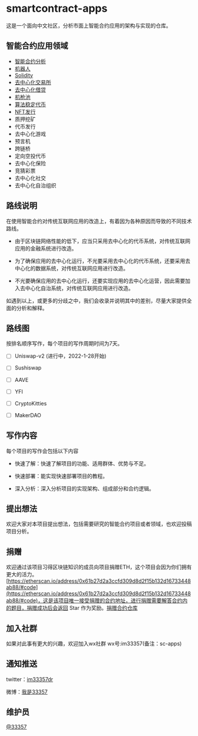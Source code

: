 # smartcontract-apps

这是一个面向中文社区，分析市面上智能合约应用的架构与实现的仓库。

## 智能合约应用领域

- [智能合约分析](./Event/README.md)
- [机器人](./Robot/README.md)
- [Solidity](./Solidity/README.md)
- [去中心化交易所](./DEX/README.md)
- [去中心化借贷](./Loan/README.md)
- [机枪池](./GunPool/README.md)
- [算法稳定代币](./StableCoin/README.md)
- [NFT发行](./NFT/README.md)
- 质押挖矿
- 代币发行
- 去中心化游戏
- 预言机
- 跨链桥
- 定向空投代币
- 去中心化保险
- 竞猜彩票
- 去中心化社交
- 去中心化自治组织

## 路线说明

在使用智能合约对传统互联网应用的改造上，有着因为各种原因而导致的不同技术路线。

- 由于区块链网络性能的低下，应当只采用去中心化的代币系统，对传统互联网应用的金融系统进行改造。

- 为了确保应用的去中心化运行，不光要采用去中心化的代币系统，还要采用去中心化的数据系统，对传统互联网应用进行改造。

- 不光要确保应用的去中心化运行，还要实现应用的去中心化运营，因此需要加入去中心化自治系统，对传统互联网应用进行改造。

如遇到以上，或更多的分歧之中，我们会收录并说明其中的差别，尽量大家提供全面的分析和解释。

## 路线图

按排名顺序写作，每个项目的写作周期时间为7天。

- [ ] Uniswap-v2  (进行中，2022-1-28开始)

- [ ] Sushiswap

- [ ] AAVE

- [ ] YFI

- [ ] CryptoKitties

- [ ] MakerDAO

## 写作内容

每个项目的写作会包括以下内容

- 快速了解：快速了解项目的功能、适用群体、优势与不足。

- 快速部署：能实现快速部署项目的教程。

- 深入分析：深入分析项目的实现架构、组成部分和合约逻辑。

## 提出想法

欢迎大家对本项目提出想法，包括需要研究的智能合约项目或者领域，也欢迎投稿项目分析。

## 捐赠

欢迎通过该项目习得区块链知识的成员向项目捐赠ETH，这个项目会因为你们拥有更大的活力。[https://etherscan.io/address/0x61b27d2a3ccfd309d8d2f15b132d16733448ab88/#code](https://etherscan.io/address/0x61b27d2a3ccfd309d8d2f15b132d16733448ab88/#code)，这是该项目唯一接受捐赠的合约地址，进行捐赠需要解答合约内的题目，捐赠成功后会返回 Star 作为奖励。[捐赠合约仓库](https://github.com/33357/sc-apps-donate-contract)

## 加入社群

如果对此事有更大的兴趣，欢迎加入wx社群
wx号:im33357(备注：sc-apps)

## 通知推送

twitter：[im33357dr](https://twitter.com/im33357dr)

微博：[我是33357](https://weibo.com/u/5933263714)

## 维护员

[@33357](https://github.com/33357)




